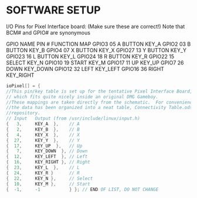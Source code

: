 SOFTWARE SETUP
==========
I/O Pins for Pixel Interface board:
(Make sure these are correct!)
Note that BCM# and GPIO# are synonymous

GPIO NAME         PIN #               FUNCTION          MAP
GPIO3                05               A BUTTON          KEY_A
GPIO2                03               B BUTTON          KEY_B
GPIO4                07               X BUTTON          KEY_X
GPIO27               13               Y BUTTON          KEY_Y
GPIO23               16               L BUTTON          KEY_L
GPIO24               18               R BUTTON          KEY_R
GPIO22               15               SELECT            KEY_N
GPIO10               19               START             KEY_M
GPIO17               11               UP                KEY_UP
GPIO7                26               DOWN              KEY_DOWN
GPIO12               32               LEFT              KEY_LEFT
GPIO16               36               RIGHT             KEY_RIGHT

```C
ioPixel[] = {
//This pin/key table is set up for the tentative Pixel Interface Board,
// which fits quite nicely inside an original DMG Gameboy.
//These mappings are taken directly from the schematic.  For convenience,
//the data has been organized into a neat table, Connectivity Table.ods in this
//repository.
// Input   Output (from /usr/include/linux/input.h)
{   3,     KEY_A  },    // A
{   2,     KEY_B  },    // B
{   4,     KEY_X  },    // X
{  27,     KEY_Y  },    // Y
{  17,     KEY_UP  },   // Up
{   7,     KEY_DOWN  }, // Down
{  12,     KEY_LEFT  }, // Left
{  16,     KEY_RIGHT }, // Right
{  23,     KEY_L  },    // L
{  24,     KEY_R }      // R
{  22,     KEY_N },     // Select
{  10,     KEY_M },     // Start
{  -1,     -1           } }; // END OF LIST, DO NOT CHANGE
```
